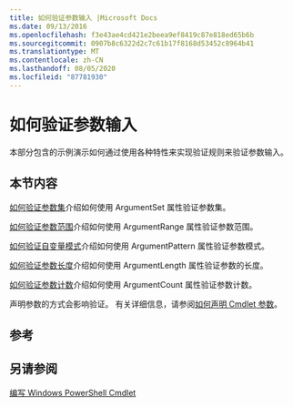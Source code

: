 ```yaml
---
title: 如何验证参数输入 |Microsoft Docs
ms.date: 09/13/2016
ms.openlocfilehash: f3e43ae4cd421e2beea9ef8419c87e818ed65b6b
ms.sourcegitcommit: 0907b8c6322d2c7c61b17f8168d53452c8964b41
ms.translationtype: MT
ms.contentlocale: zh-CN
ms.lasthandoff: 08/05/2020
ms.locfileid: "87781930"
---
```

# <a name="how-to-validate-parameter-input"></a>如何验证参数输入

本部分包含的示例演示如何通过使用各种特性来实现验证规则来验证参数输入。

## <a name="in-this-section"></a>本节内容

[如何验证参数集](./how-to-validate-an-argument-set.md)介绍如何使用 ArgumentSet 属性验证参数集。

[如何验证参数范围](./how-to-validate-an-argument-range.md)介绍如何使用 ArgumentRange 属性验证参数范围。

[如何验证自变量模式](./how-to-validate-an-argument-pattern.md)介绍如何使用 ArgumentPattern 属性验证参数模式。

[如何验证参数长度](./how-to-validate-the-argument-length.md)介绍如何使用 ArgumentLength 属性验证参数的长度。

[如何验证参数计数](./how-to-validate-an-argument-count.md)介绍如何使用 ArgumentCount 属性验证参数计数。

声明参数的方式会影响验证。 有关详细信息，请参阅[如何声明 Cmdlet 参数](./how-to-declare-cmdlet-parameters.md)。

## <a name="reference"></a>参考

## <a name="see-also"></a>另请参阅

[编写 Windows PowerShell Cmdlet](./writing-a-windows-powershell-cmdlet.md)
